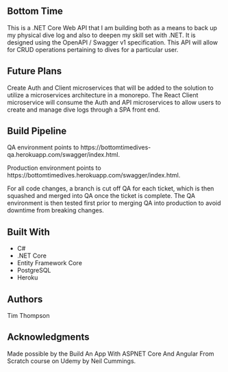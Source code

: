<h2>Bottom Time</h2>
<p>This is a .NET Core Web API that I am building both as a means to back up my physical dive log and also to deepen my skill set with .NET. It is designed using the OpenAPI / Swagger v1 specification. This API will allow for CRUD operations pertaining to dives for a particular user.</p>

<h2>Future Plans</h2>
<p>Create Auth and Client microservices that will be added to the solution to utilize a microservices architecture in a monorepo. The React Client microservice will consume the Auth and API microservices to allow users to create and manage dive logs through a SPA front end.</p>

<h2>Build Pipeline</h2>
<p>QA environment points to https://bottomtimedives-qa.herokuapp.com/swagger/index.html.</p>
<p>Production environment points to https://bottomtimedives.herokuapp.com/swagger/index.html.</p>
<p>For all code changes, a branch is cut off QA for each ticket, which is then squashed and merged into QA once the ticket is complete. The QA environment is then tested first prior to merging QA into production to avoid downtime from breaking changes.</p>

<h2>Built With</h2>
  <ul>
    <li>C#
    <li>.NET Core
    <li>Entity Framework Core
    <li>PostgreSQL
    <li>Heroku
  </ul>

<h2>Authors</h2>
<p>Tim Thompson</p>

<h2>Acknowledgments</h2>
<p>Made possible by the Build An App With ASPNET Core And Angular From Scratch course on Udemy by Neil Cummings.</p>
